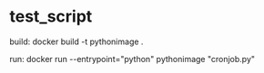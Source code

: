 # test_script

build:
docker build -t pythonimage .

run:
docker run --entrypoint="python" pythonimage "cronjob.py"

